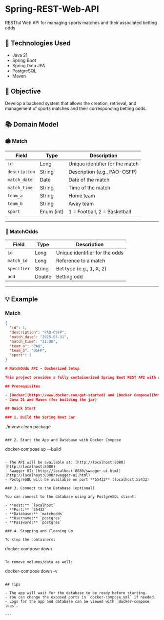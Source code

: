 # Spring-REST-Web-API

RESTful Web API for managing sports matches and their associated betting odds

## 📌 Technologies Used

- Java 21
- Spring Boot
- Spring Data JPA
- PostgreSQL
- Maven

## 🎯 Objective

Develop a backend system that allows the creation, retrieval, and management of sports matches and their corresponding betting odds.

## 📚 Domain Model

### 🏟️ Match

| Field         | Type       | Description                     |
| ------------- | ---------- | ------------------------------- |
| `id`          | Long       | Unique identifier for the match |
| `description` | String     | Description (e.g., PAO-OSFP)    |
| `match_date`  | Date       | Date of the match               |
| `match_time`  | String     | Time of the match               |
| `team_a`      | String     | Home team                       |
| `team_b`      | String     | Away team                       |
| `sport`       | Enum (int) | 1 = Football, 2 = Basketball    |

---

### 🎲 MatchOdds

| Field       | Type   | Description                    |
| ----------- | ------ | ------------------------------ |
| `id`        | Long   | Unique identifier for the odds |
| `match_id`  | Long   | Reference to a match           |
| `specifier` | String | Bet type (e.g., 1, X, 2)       |
| `odd`       | Double | Betting odd                    |

---

## 💡 Example

### Match

```json
{
  "id": 1,
  "description": "PAO-OSFP",
  "match_date": "2025-03-31",
  "match_time": "21:00",
  "team_a": "PAO",
  "team_b": "OSFP",
  "sport": 1
}

# MatchOdds API - Dockerized Setup

This project provides a fully containerized Spring Boot REST API with a PostgreSQL database using Docker Compose.

## Prerequisites

- [Docker](https://www.docker.com/get-started) and [Docker Compose](https://docs.docker.com/compose/) installed
- Java 21 and Maven (for building the jar)

## Quick Start

### 1. Build the Spring Boot Jar

```

./mvnw clean package

```

### 2. Start the App and Database with Docker Compose

```

docker-compose up --build

```

- The API will be available at: [http://localhost:8080](http://localhost:8080)
- Swagger UI: [http://localhost:8080/swagger-ui.html](http://localhost:8080/swagger-ui.html)
- PostgreSQL will be available on port **55432** (localhost:55432)

### 3. Connect to the Database (optional)

You can connect to the database using any PostgreSQL client:

- **Host:** `localhost`
- **Port:** `55432`
- **Database:** `matchodds`
- **Username:** `postgres`
- **Password:** `postgres`

### 4. Stopping and Cleaning Up

To stop the containers:

```

docker-compose down

```

To remove volumes/data as well:

```

docker-compose down -v

```

## Tips

- The app will wait for the database to be ready before starting.
- You can change the exposed ports in `docker-compose.yml` if needed.
- Logs for the app and database can be viewed with `docker-compose logs`.

---

```
